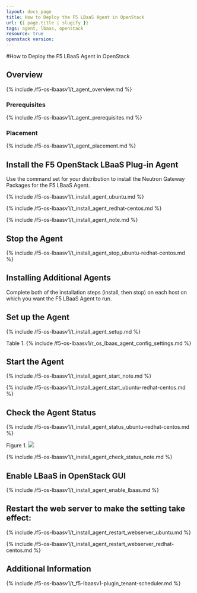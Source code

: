 ```yaml
---
layout: docs_page
title: How to Deploy the F5 LBaaS Agent in OpenStack
url: {{ page.title | slugify }}
tags: agent, lbaas, openstack
resource: true
openstack version: 
---
```


#How to Deploy the F5 LBaaS Agent in OpenStack

## Overview

{% include /f5-os-lbaasv1/t_agent_overview.md %}

### Prerequisites

{% include /f5-os-lbaasv1/t_agent_prerequisites.md %}

### Placement

{% include /f5-os-lbaasv1/t_agent_placement.md %}

## Install the F5 OpenStack LBaaS Plug-in Agent

Use the command set for your distribution to install the Neutron Gateway Packages for the F5 LBaaS Agent.

{% include /f5-os-lbaasv1/t_install_agent_ubuntu.md %}

{% include /f5-os-lbaasv1/t_install_agent_redhat-centos.md %}

{% include /f5-os-lbaasv1/t_install_agent_note.md %}

## Stop the Agent

{% include /f5-os-lbaasv1/t_install_agent_stop_ubuntu-redhat-centos.md %}

## Installing Additional Agents

Complete both of the installation steps \(install, then stop\) on each host on which you want the F5 LBaaS Agent to run.

## Set up the Agent

{% include /f5-os-lbaasv1/t_install_agent_setup.md %}

Table 1.
{% include /f5-os-lbaasv1/r_os_lbaas_agent_config_settings.md %}

## Start the Agent

{% include /f5-os-lbaasv1/t_install_agent_start_note.md %}

{% include /f5-os-lbaasv1/t_install_agent_start_ubuntu-redhat-centos.md %}

## Check the Agent Status

{% include /f5-os-lbaasv1/t_install_agent_status_ubuntu-redhat-centos.md %}

Figure 1. 
<img src="//f5-os-lbaasv1/media/lbaas-agent-status.png"/>

{% include /f5-os-lbaasv1/t_install_agent_check_status_note.md %}

## Enable LBaaS in OpenStack GUI

{% include /f5-os-lbaasv1/t_install_agent_enable_lbaas.md %}

## Restart the web server to make the setting take effect:

{% include /f5-os-lbaasv1/t_install_agent_restart_webserver_ubuntu.md %}

{% include /f5-os-lbaasv1/t_install_agent_restart_webserver_redhat-centos.md %}

## Additional Information

{% include /f5-os-lbaasv1/t_f5-lbaasv1-plugin_tenant-scheduler.md %}

